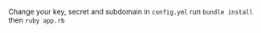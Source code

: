 Change your key, secret and subdomain in ```config.yml```
run ```bundle install```
then ```ruby app.rb```
